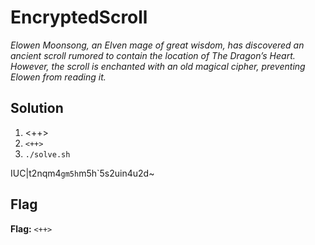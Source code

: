 # EncryptedScroll
*Elowen Moonsong, an Elven mage of great wisdom, has discovered an ancient scroll rumored to contain the location of The Dragon’s Heart. However, the scroll is enchanted with an old magical cipher, preventing Elowen from reading it.*

## Solution
1. <++>
2. `<++>`
3. `./solve.sh`

IUC|t2nqm4`gm5h`m5h`5s2uin4u2d~


## Flag
**Flag:** `<++>`
